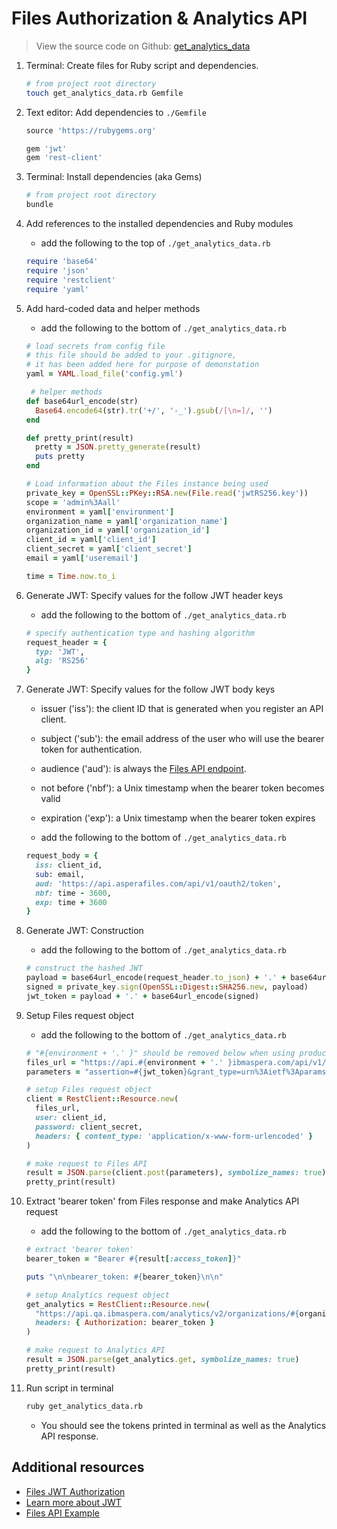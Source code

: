# Files Authorization & Analytics API

> View the source code on Github: [get_analytics_data](https://github.com/LauraKirby/aspera-ibm-analytics-api/tree/master/analytics-api-demo)

1. Terminal: Create files for Ruby script and dependencies.

    ```bash
    # from project root directory
    touch get_analytics_data.rb Gemfile
    ```

1. Text editor: Add dependencies to `./Gemfile`

    ```ruby
    source 'https://rubygems.org'

    gem 'jwt'
    gem 'rest-client'
    ```

1. Terminal: Install dependencies (aka Gems)

    ```bash
    # from project root directory
    bundle
    ```

1. Add references to the installed dependencies and Ruby modules

    * add the following to the top of `./get_analytics_data.rb`

    ```ruby
    require 'base64'
    require 'json'
    require 'restclient'
    require 'yaml'
    ```

1. Add hard-coded data and helper methods

    * add the following to the bottom of `./get_analytics_data.rb`

    ```ruby
    # load secrets from config file
    # this file should be added to your .gitignore,
    # it has been added here for purpose of demonstation
    yaml = YAML.load_file('config.yml')

     # helper methods
    def base64url_encode(str)
      Base64.encode64(str).tr('+/', '-_').gsub(/[\n=]/, '')
    end

    def pretty_print(result)
      pretty = JSON.pretty_generate(result)
      puts pretty
    end

    # Load information about the Files instance being used
    private_key = OpenSSL::PKey::RSA.new(File.read('jwtRS256.key'))
    scope = 'admin%3Aall'
    environment = yaml['environment']
    organization_name = yaml['organization_name']
    organization_id = yaml['organization_id']
    client_id = yaml['client_id']
    client_secret = yaml['client_secret']
    email = yaml['useremail']

    time = Time.now.to_i
    ```

1. Generate JWT: Specify values for the follow JWT header keys

    * add the following to the bottom of `./get_analytics_data.rb`

    ```ruby
    # specify authentication type and hashing algorithm
    request_header = {
      typ: 'JWT',
      alg: 'RS256'
    }
    ```

1. Generate JWT: Specify values for the follow JWT body keys

    * issuer ('iss'): the client ID that is generated when you register an API client.
    * subject ('sub'): the email address of the user who will use the bearer token for authentication.
    * audience ('aud'): is always the [Files API endpoint](https://api.asperafiles.com/api/v1/oauth2/token).
    * not before ('nbf'): a Unix timestamp when the bearer token becomes valid
    * expiration ('exp'): a Unix timestamp when the bearer token expires


    * add the following to the bottom of `./get_analytics_data.rb`

    ```ruby
    request_body = {
      iss: client_id,
      sub: email,
      aud: 'https://api.asperafiles.com/api/v1/oauth2/token',
      nbf: time - 3600,
      exp: time + 3600
    }
    ```

1. Generate JWT: Construction

    * add the following to the bottom of `./get_analytics_data.rb`

    ```ruby
    # construct the hashed JWT
    payload = base64url_encode(request_header.to_json) + '.' + base64url_encode(request_body.to_json)
    signed = private_key.sign(OpenSSL::Digest::SHA256.new, payload)
    jwt_token = payload + '.' + base64url_encode(signed)
    ```

1. Setup Files request object

    * add the following to the bottom of `./get_analytics_data.rb`

    ```ruby
    # "#{environment + '.' }" should be removed below when using production environments
    files_url = "https://api.#{environment + '.' }ibmaspera.com/api/v1/oauth2/#{organization_name}/token"
    parameters = "assertion=#{jwt_token}&grant_type=urn%3Aietf%3Aparams%3Aoauth%3Agrant-type%3Ajwt-bearer&scope=#{scope}"

    # setup Files request object
    client = RestClient::Resource.new(
      files_url,
      user: client_id,
      password: client_secret,
      headers: { content_type: 'application/x-www-form-urlencoded' }
    )

    # make request to Files API
    result = JSON.parse(client.post(parameters), symbolize_names: true)
    pretty_print(result)
    ```

1. Extract 'bearer token' from Files response and make Analytics API request

    * add the following to the bottom of `./get_analytics_data.rb`

    ```ruby
    # extract 'bearer token'
    bearer_token = "Bearer #{result[:access_token]}"

    puts "\n\nbearer_token: #{bearer_token}\n\n"

    # setup Analytics request object
    get_analytics = RestClient::Resource.new(
      "https://api.qa.ibmaspera.com/analytics/v2/organizations/#{organization_id}/volume_usage",
      headers: { Authorization: bearer_token }
    )

    # make request to Analytics API
    result = JSON.parse(get_analytics.get, symbolize_names: true)
    pretty_print(result)
    ```

1. Run script in terminal

    ```bash
    ruby get_analytics_data.rb
    ```

    * You should see the tokens printed in terminal as well as the Analytics API response.

## Additional resources

* [Files JWT Authorization](https://developer.asperasoft.com/web/files/jwt-authorization)
* [Learn more about JWT](https://tools.ietf.org/html/rfc7519)
* [Files API Example](https://developer.ibm.com/aspera/docs/aspera-api-tutorials-use-cases/building-file-sending-application-files-api/)
